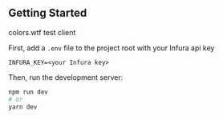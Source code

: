 ## Getting Started

colors.wtf test client

First, add a `.env` file to the project root with your Infura api key

```env
INFURA_KEY=<your Infura key>
```

Then, run the development server:

```bash
npm run dev
# or
yarn dev
```
